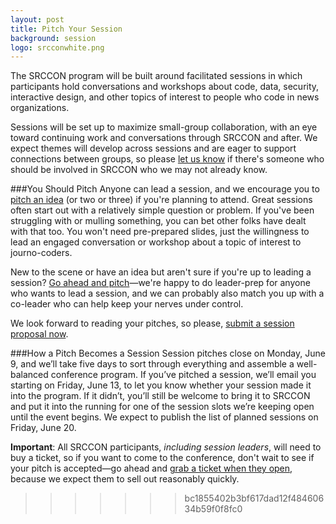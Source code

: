 ```yaml
---
layout: post
title: Pitch Your Session
background: session
logo: srcconwhite.png
---
```

The SRCCON program will be built around facilitated sessions in which participants hold conversations and workshops about code, data, security, interactive design, and other topics of interest to people who code in news organizations.

Sessions will be set up to maximize small-group collaboration, with an eye toward continuing work and conversations through SRCCON and after. We expect themes will develop across sessions and are eager to support connections between groups, so please [let us know](mailto:source@mozillafoundation.org) if there's someone who should be involved in SRCCON who we may not already know.

###You Should Pitch
Anyone can lead a session, and we encourage you to [pitch an idea](/pitch) (or two or three) if you're planning to attend. Great sessions often start out with a relatively simple question or problem. If you've been struggling with or mulling something, you can bet other folks have dealt with that too. You won't need pre-prepared slides, just the willingness to lead an engaged conversation or workshop about a topic of interest to journo-coders.

New to the scene or have an idea but aren't sure if you're up to leading a session? [Go ahead and pitch](/pitch)—we're happy to do leader-prep for anyone who wants to lead a session, and we can probably also match you up with a co-leader who can help keep your nerves under control.

We look forward to reading your pitches, so please, [submit a session proposal now](/pitch).

###How a Pitch Becomes a Session
Session pitches close on Monday, June 9, and we&rsquo;ll take five days to sort through everything and assemble a well-balanced conference program. If you&rsquo;ve pitched a session, we&rsquo;ll email you starting on Friday, June 13, to let you know whether your session made it into the program. If it didn&rsquo;t, you&rsquo;ll still be welcome to bring it to SRCCON and put it into the running for one of the session slots we&rsquo;re keeping open until the event begins. We expect to publish the list of planned sessions on Friday, June 20.

**Important**: All SRCCON participants, _including session leaders_, will need to buy a ticket, so if you want to come to the conference, don't wait to see if your pitch is accepted—go ahead and [grab a ticket when they open](/register), because we expect them to sell out reasonably quickly.
>>>>>>> bc1855402b3bf617dad12f48460634b59f0f8fc0
